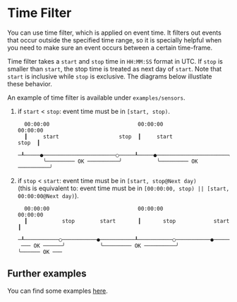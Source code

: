 
# Time Filter

You can use time filter, which is applied on event time.
It filters out events that occur outside the specified time range, so it is specially helpful when
you need to make sure an event occurs between a certain time-frame.

Time filter takes a `start` and `stop` time in `HH:MM:SS` format in UTC. If `stop` is smaller than `start`,
the stop time is treated as next day of `start`. Note that `start` is inclusive while `stop` is exclusive.
The diagrams below illustlate these behavior.

An example of time filter is available under `examples/sensors`.

1. if `start` < `stop`: event time must be in `[start, stop)`.

         00:00:00                            00:00:00                            00:00:00
         ┃     start                   stop  ┃     start                   stop  ┃
        ─┸─────●───────────────────────○─────┸─────●───────────────────────○─────┸─
               ╰───────── OK ──────────╯           ╰───────── OK ──────────╯

1. if `stop` < `start`: event time must be in `[start, stop@Next day)`  
   (this is equivalent to: event time must be in `[00:00:00, stop) || [start, 00:00:00@Next day)`).

         00:00:00                            00:00:00                            00:00:00
         ┃           stop        start       ┃       stop            start       ┃
        ─┸───────────○───────────●───────────┸───────────○───────────●───────────┸─
        ─── OK ──────╯           ╰───────── OK ──────────╯           ╰────── OK ───

## Further examples

You can find some examples [here](https://github.com/argoproj/argo-events/tree/master/examples/sensors).
